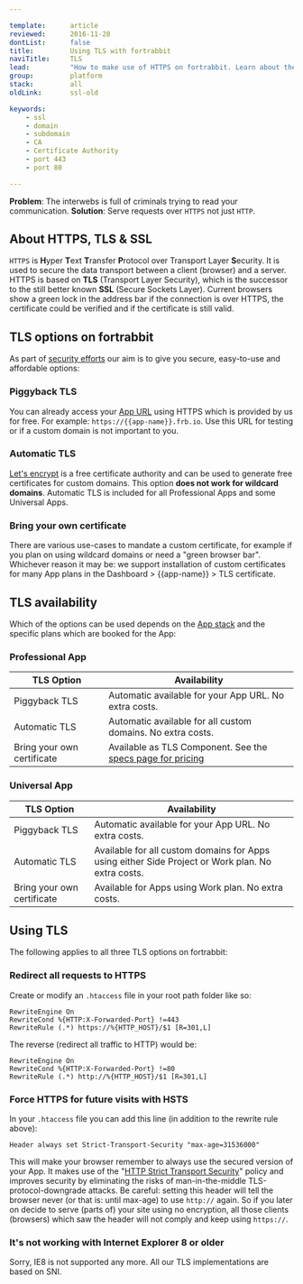```yaml
---

template:      article
reviewed:      2016-11-28
dontList:      false
title:         Using TLS with fortrabbit
naviTitle:     TLS
lead:          "How to make use of HTTPS on fortrabbit. Learn about the three options."
group:         platform
stack:         all
oldLink:       ssl-old

keywords:
    - ssl
    - domain
    - subdomain
    - CA
    - Certificate Authority
    - port 443
    - port 80

---
```


**Problem**: The interwebs is full of criminals trying to read your communication.
**Solution**: Serve requests over `HTTPS` not just `HTTP`.


## About HTTPS, TLS & SSL

`HTTPS` is **H**yper **T**ext **T**ransfer **P**rotocol over Transport Layer **S**ecurity. It is used to secure the data transport between a client (browser) and a server. HTTPS is based on **TLS** (Transport Layer Security), which is the successor to the still better known **SSL** (Secure Sockets Layer). Current browsers show a green lock in the address bar if the connection is over HTTPS, the certificate could be verified and if the certificate is still valid.


## TLS options on fortrabbit

As part of [security efforts](/security) our aim is to give you secure, easy-to-use and affordable options:

### Piggyback TLS

You can already access your [App URL](app#toc-app-url) using HTTPS which is provided by us for free. For example: `https://{{app-name}}.frb.io`. Use this URL for testing or if a custom domain is not important to you.

### Automatic TLS

[Let's encrypt](https://en.wikipedia.org/wiki/Let's_Encrypt) is a free certificate authority and can be used to generate free certificates for custom domains. This option **does not work for wildcard domains**. Automatic TLS is included for all Professional Apps and some Universal Apps.



### Bring your own certificate

There are various use-cases to mandate a custom certificate, for example if you plan on using wildcard domains or need a "green browser bar". Whichever reason it may be: we support installation of custom certificates for many App plans in the Dashboard > {{app-name}} > TLS certificate.

## TLS availability

Which of the options can be used depends on the [App stack](stacks) and the specific plans which are booked for the App:

### Professional App

| **TLS Option**                 | Availability                                                                                       |
| ------------------------------ | -------------------------------------------------------------------------------------------------- |
| Piggyback TLS                  | Automatic available for your App URL. No extra costs.                                              |
| Automatic TLS                  | Automatic available for all custom domains. No extra costs.                                        |
| Bring your own certificate     | Available as TLS Component. See the [specs page for pricing](//www.fortrabbit.com/specs-pro#tls) |


### Universal App

<!--  TODO: don't name plan names, they will be outdated, we will forget about this -->

| **TLS Option**                 | Availability                                                                                      |
| ------------------------------ | ------------------------------------------------------------------------------------------------- |
| Piggyback TLS                  | Automatic available for your App URL. No extra costs.                                             |
| Automatic TLS                  | Available for all custom domains for Apps using either Side Project or Work plan. No extra costs. |
| Bring your own certificate     | Available for Apps using Work plan. No extra costs.                                               |


## Using TLS

The following applies to all three TLS options on fortrabbit:


### Redirect all requests to HTTPS

Create or modify an `.htaccess` file in your root path folder like so:

```plain
RewriteEngine On
RewriteCond %{HTTP:X-Forwarded-Port} !=443
RewriteRule (.*) https://%{HTTP_HOST}/$1 [R=301,L]
```

The reverse (redirect all traffic to HTTP) would be:

```plain
RewriteEngine On
RewriteCond %{HTTP:X-Forwarded-Port} !=80
RewriteRule (.*) http://%{HTTP_HOST}/$1 [R=301,L]
```

### Force HTTPS for future visits with HSTS

In your `.htaccess` file you can add this line (in addition to the rewrite rule above):

```plain
Header always set Strict-Transport-Security "max-age=31536000"
```

This will make your browser remember to always use the secured version of your App. It makes use of the "[HTTP Strict Transport Security](https://en.wikipedia.org/wiki/HTTP_Strict_Transport_Security)" policy and improves security by eliminating the risks of man-in-the-middle TLS-protocol-downgrade attacks. Be careful: setting this header will tell the browser never (or that is: until max-age) to use `http://` again. So if you later on decide to serve (parts of) your site using no encryption, all those clients (browsers) which saw the header will not comply and keep using `https://`.

### It's not working with Internet Explorer 8 or older

Sorry, IE8 is not supported any more. All our TLS implementations are based on SNI.
